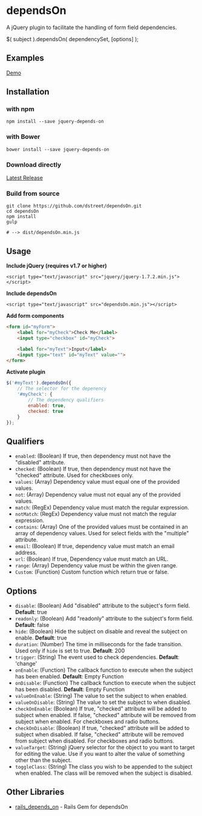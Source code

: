 # dependsOn
A jQuery plugin to facilitate the handling of form field dependencies.

$( subject ).dependsOn( dependencySet, [options] );

## Examples

[Demo](http://dstreet.github.com/dependsOn)

## Installation

### with npm

```
npm install --save jquery-depends-on
```

### with Bower
```
bower install --save jquery-depends-on
```

### Download directly

[Latest Release](https://github.com/dstreet/dependsOn/releases/latest)

### Build from source
```
git clone https://github.com/dstreet/dependsOn.git
cd dependsOn
npm install
gulp

# --> dist/dependsOn.min.js
```

## Usage

**Include jQuery (requires v1.7 or higher)**

```<script type="text/javascript" src="jquery/jquery-1.7.2.min.js"></script>```


**Include dependsOn**

```<script type="text/javascript" src="dependsOn.min.js"></script>```

**Add form components**

```html
<form id="myForm">
	<label for="myCheck">Check Me</label>
	<input type="checkbox" id="myCheck">

	<label for="myText">Input</label>
	<input type="text" id="myText" value="">
</form>
```

**Activate plugin**

```js
$('#myText').dependsOn({
	// The selector for the depenency
	'#myCheck': {
		// The dependency qualifiers
		enabled: true,
		checked: true
	}
});
```

## Qualifiers

* `enabled`: (Boolean) If true, then dependency must not have the "disabled" attribute.
* `checked`: (Boolean) If true, then dependency must not have the "checked" attribute. Used for checkboxes only.
* `values`: (Array) Dependency value must equal one of the provided values.
* `not`: (Array) Dependency value must not equal any of the provided values.
* `match`: (RegEx) Dependency value must match the regular expression.
* `notMatch`: (RegEx) Dependency value must not match the regular expression.
* `contains`: (Array) One of the provided values must be contained in an array of dependency values. Used for select fields with the "multiple" attribute.
* `email`: (Boolean) If true, dependency value must match an email address.
* `url`: (Boolean) If true, Dependency value must match an URL.
* `range`: (Array) Dependency value must be within the given range.
* `Custom`: (Function) Custom function which return true or false.

## Options

* `disable`: (Boolean) Add "disabled" attribute to the subject's form field. **Default**: true
* `readonly`: (Boolean) Add "readonly" attribute to the subject's form field. **Default**: false
* `hide`: (Boolean) Hide the subject on disable and reveal the subject on enable. **Default**: true
* `duration`: (Number) The time in milliseconds for the fade transition. Used only if `hide` is set to true. **Default**: 200
* `trigger`: (String) The event used to check dependencies. **Default**: 'change'
* `onEnable`: (Function) The callback function to execute when the subject has been enabled. **Default**: Empty Function
* `onDisable`: (Function) The callback function to execute when the subject has been disabled. **Default**: Empty Function
* `valueOnEnable`: (String) The value to set the subject to when enabled.
* `valueOnDisable`: (String) The value to set the subject to when disabled.
* `checkOnEnable`: (Boolean) If true, "checked" attribute will be added to subject when enabled. If false, "checked" attribute will be removed from subject when enabled. For checkboxes and radio buttons.
* `checkOnDisable`: (Boolean) If true, "checked" attribute will be added to subject when disabled. If false, "checked" attribute will be removed from subject when disabled. For checkboxes and radio buttons.
* `valueTarget`: (String) jQuery selector for the object to you want to target for editing the value. Use if you want to alter the value of something other than the subject.
* `toggleClass`: (String) The class you wish to be appended to the subject when enabled. The class will be removed when the subject is disabled.

## Other Libraries

* [rails_depends_on](https://github.com/francescob/rails_depends_on) - Rails Gem for dependsOn
